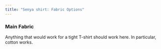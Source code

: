 ```yaml
---
title: "Senya shirt: Fabric Options"
---
```


### Main Fabric

Anything that would work for a tight T-shirt should work here. In particular, cotton works.
